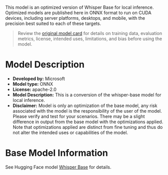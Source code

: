 This model is an optimized version of Whisper Base for local inference. Optimized models are published here in ONNX format to run on CUDA devices, including server platforms, desktops, and mobile, with the precision best suited to each of these targets.

> Review the [original model card](https://huggingface.co/openai/whisper-base) for details on training data, evaluation metrics, license, intended uses, limitations, and bias before using the model.

# Model Description
- **Developed by:** Microsoft
- **Model type:** ONNX
- **License:** apache-2.0
- **Model Description:** This is a conversion of the whisper-base model for local inference.
- **Disclaimer:** Model is only an optimization of the base model, any risk associated with the model is the responsibility of the user of the model. Please verify and test for your scenarios. There may be a slight difference in output from the base model with the optimizations applied. Note that optimizations applied are distinct from fine tuning and thus do not alter the intended uses or capabilities of the model.

# Base Model Information
See Hugging Face model [Whisper Base](https://huggingface.co/openai/whisper-base) for details.